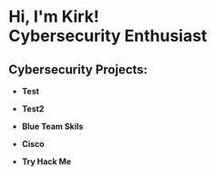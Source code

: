 <h1>Hi, I'm Kirk! <br/> <a >Cybersecurity Enthusiast</a>

<h2> Cybersecurity Projects:</h2>

- <b>Test</b>

- <b>Test2</b>

- <b>Blue Team Skils</b>

- <b>Cisco</b>

- <b>Try Hack Me</b>
 




[linkedin]: https://linkedin.com/in/joshmadakor

<!--
**joshmadakor1/joshmadakor1** is a ✨ _special_ ✨ repository because its `README.md` (this file) appears on your GitHub profile.

Here are some ideas to get you started:

- 🔭 I’m currently working on ...
- 🌱 I’m currently learning ...
- 👯 I’m looking to collaborate on ...
- 🤔 I’m looking for help with ...
- 💬 Ask me about ...
- 📫 How to reach me: ...
- 😄 Pronouns: ...
- ⚡ Fun fact: ...
-->

